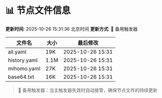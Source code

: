 # 📊 节点文件信息

**更新时间**: 2025-10-26 15:31:36 北京时间
**更新方式**: 🔄 备用触发器

| 文件名 | 大小 | 最后修改 |
|--------|------|----------|
| all.yaml | 19K | 2025-10-26 15:31 |
| history.yaml | 1.1M | 2025-10-26 15:31 |
| mihomo.yaml | 27K | 2025-10-26 15:31 |
| base64.txt | 16K | 2025-10-26 15:31 |

> 🔄 备用触发器：当主触发器失效时自动接管，确保节点文件的持续更新
